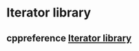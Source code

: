 # Iterator library



## cppreference [Iterator library](https://en.cppreference.com/w/cpp/iterator)